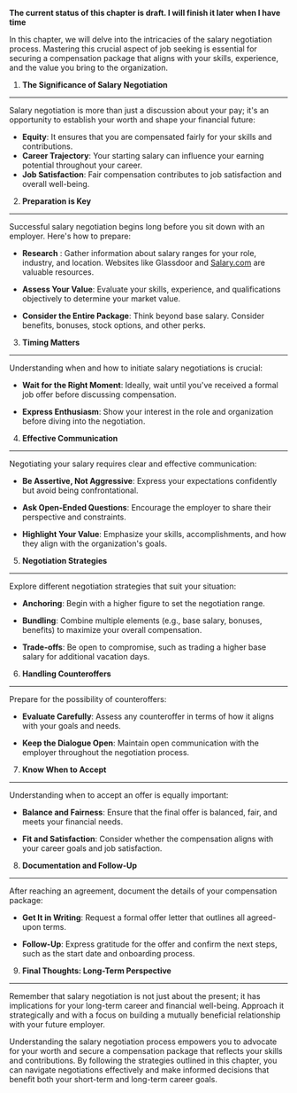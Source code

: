 **The current status of this chapter is draft. I will finish it later when I have time**

In this chapter, we will delve into the intricacies of the salary negotiation process. Mastering this crucial aspect of job seeking is essential for securing a compensation package that aligns with your skills, experience, and the value you bring to the organization.

1. **The Significance of Salary Negotiation**
---------------------------------------------

Salary negotiation is more than just a discussion about your pay; it's an opportunity to establish your worth and shape your financial future:

* **Equity**: It ensures that you are compensated fairly for your skills and contributions.
* **Career Trajectory**: Your starting salary can influence your earning potential throughout your career.
* **Job Satisfaction**: Fair compensation contributes to job satisfaction and overall well-being.

2. **Preparation is Key**
-------------------------

Successful salary negotiation begins long before you sit down with an employer. Here's how to prepare:

* **Research** : Gather information about salary ranges for your role, industry, and location. Websites like Glassdoor and [Salary.com](http://Salary.com) are valuable resources.

* **Assess Your Value**: Evaluate your skills, experience, and qualifications objectively to determine your market value.

* **Consider the Entire Package**: Think beyond base salary. Consider benefits, bonuses, stock options, and other perks.

3. **Timing Matters**
---------------------

Understanding when and how to initiate salary negotiations is crucial:

* **Wait for the Right Moment**: Ideally, wait until you've received a formal job offer before discussing compensation.

* **Express Enthusiasm**: Show your interest in the role and organization before diving into the negotiation.

4. **Effective Communication**
------------------------------

Negotiating your salary requires clear and effective communication:

* **Be Assertive, Not Aggressive**: Express your expectations confidently but avoid being confrontational.

* **Ask Open-Ended Questions**: Encourage the employer to share their perspective and constraints.

* **Highlight Your Value**: Emphasize your skills, accomplishments, and how they align with the organization's goals.

5. **Negotiation Strategies**
-----------------------------

Explore different negotiation strategies that suit your situation:

* **Anchoring**: Begin with a higher figure to set the negotiation range.

* **Bundling**: Combine multiple elements (e.g., base salary, bonuses, benefits) to maximize your overall compensation.

* **Trade-offs**: Be open to compromise, such as trading a higher base salary for additional vacation days.

6. **Handling Counteroffers**
-----------------------------

Prepare for the possibility of counteroffers:

* **Evaluate Carefully**: Assess any counteroffer in terms of how it aligns with your goals and needs.

* **Keep the Dialogue Open**: Maintain open communication with the employer throughout the negotiation process.

7. **Know When to Accept**
--------------------------

Understanding when to accept an offer is equally important:

* **Balance and Fairness**: Ensure that the final offer is balanced, fair, and meets your financial needs.

* **Fit and Satisfaction**: Consider whether the compensation aligns with your career goals and job satisfaction.

8. **Documentation and Follow-Up**
----------------------------------

After reaching an agreement, document the details of your compensation package:

* **Get It in Writing**: Request a formal offer letter that outlines all agreed-upon terms.

* **Follow-Up**: Express gratitude for the offer and confirm the next steps, such as the start date and onboarding process.

9. **Final Thoughts: Long-Term Perspective**
--------------------------------------------

Remember that salary negotiation is not just about the present; it has implications for your long-term career and financial well-being. Approach it strategically and with a focus on building a mutually beneficial relationship with your future employer.

Understanding the salary negotiation process empowers you to advocate for your worth and secure a compensation package that reflects your skills and contributions. By following the strategies outlined in this chapter, you can navigate negotiations effectively and make informed decisions that benefit both your short-term and long-term career goals.
